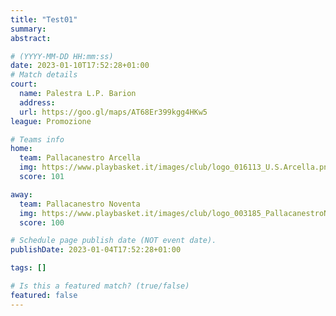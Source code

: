 ```yaml
---
title: "Test01"
summary:
abstract:

# (YYYY-MM-DD HH:mm:ss)
date: 2023-01-10T17:52:28+01:00
# Match details 
court:
  name: Palestra L.P. Barion
  address:
  url: https://goo.gl/maps/AT68Er399kgg4HKw5
league: Promozione

# Teams info
home:
  team: Pallacanestro Arcella
  img: https://www.playbasket.it/images/club/logo_016113_U.S.Arcella.png
  score: 101

away:
  team: Pallacanestro Noventa
  img: https://www.playbasket.it/images/club/logo_003185_PallacanestroNoventaPol.Dil..png
  score: 100

# Schedule page publish date (NOT event date).
publishDate: 2023-01-04T17:52:28+01:00

tags: []

# Is this a featured match? (true/false)
featured: false
---
```

